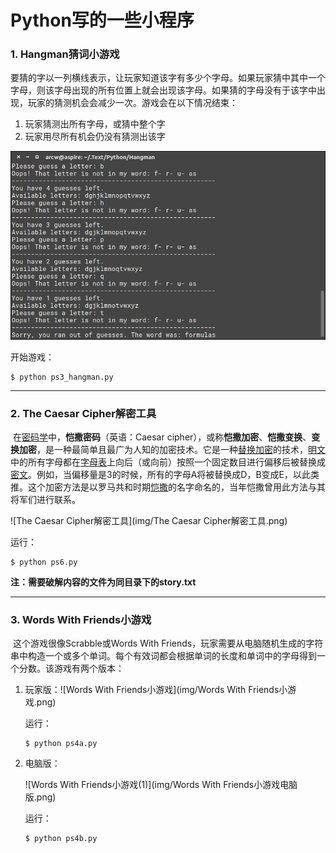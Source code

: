 # Python写的一些小程序

### 1. Hangman猜词小游戏

​	要猜的字以一列横线表示，让玩家知道该字有多少个字母。如果玩家猜中其中一个字母，则该字母出现的所有位置上就会出现该字母。如果猜的字母没有于该字中出现，玩家的猜测机会会减少一次。游戏会在以下情况结束：

1. 玩家猜测出所有字母，或猜中整个字
2. 玩家用尽所有机会仍没有猜测出该字

![Hangman运行截图](img/Hangman运行截图.png)

开始游戏：

```code
$ python ps3_hangman.py
```

-----

### 2. The Caesar Cipher解密工具

​	在[密码学](https://zh.wikipedia.org/wiki/%E5%AF%86%E7%A0%81%E5%AD%A6)中，**恺撒密码**（英语：Caesar cipher），或称**恺撒加密**、**恺撒变换**、**变换加密**，是一种最简单且最广为人知的加密技术。它是一种[替换加密](https://zh.wikipedia.org/wiki/%E6%9B%BF%E6%8D%A2%E5%BC%8F%E5%AF%86%E7%A0%81)的技术，[明文](https://zh.wikipedia.org/wiki/%E6%98%8E%E6%96%87)中的所有字母都在[字母表](https://zh.wikipedia.org/wiki/%E5%AD%97%E6%AF%8D%E8%A1%A8)上向后（或向前）按照一个固定数目进行偏移后被替换成[密文](https://zh.wikipedia.org/wiki/%E5%AF%86%E6%96%87)。例如，当偏移量是3的时候，所有的字母A将被替换成D，B变成E，以此类推。这个加密方法是以罗马共和时期[恺撒](https://zh.wikipedia.org/wiki/%E6%81%BA%E6%92%92)的名字命名的，当年恺撒曾用此方法与其将军们进行联系。

![The Caesar Cipher解密工具](img/The Caesar Cipher解密工具.png)

运行：

```code
$ python ps6.py
```

**注：需要破解内容的文件为同目录下的story.txt**

---

### 3. Words With Friends小游戏

​	这个游戏很像Scrabble或Words With Friends，玩家需要从电脑随机生成的字符串中构造一个或多个单词。每个有效词都会根据单词的长度和单词中的字母得到一个分数。该游戏有两个版本：

1. 玩家版：![Words With Friends小游戏](img/Words With Friends小游戏.png)

   运行：

   ```code
   $ python ps4a.py
   ```

2. 电脑版：

   ![Words With Friends小游戏(1)](img/Words With Friends小游戏电脑版.png)

   运行：

   ```code
   $ python ps4b.py
   ```

   ​
